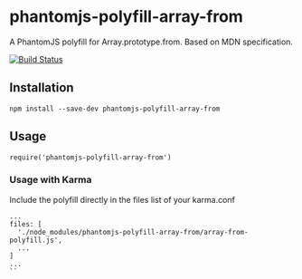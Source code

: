 # phantomjs-polyfill-array-from

A PhantomJS polyfill for Array.prototype.from. Based on MDN specification.

[![Build Status](https://travis-ci.org/webcore-it/phantomjs-polyfill-array-from.svg?branch=master)](https://travis-ci.org/webcore-it/phantomjs-polyfill-array-from)

## Installation

```
npm install --save-dev phantomjs-polyfill-array-from
```

## Usage

```
require('phantomjs-polyfill-array-from')
```

### Usage with Karma

Include the polyfill directly in the files list of your karma.conf
```
...
files: [
  './node_modules/phantomjs-polyfill-array-from/array-from-polyfill.js',
  ...
]
...
``